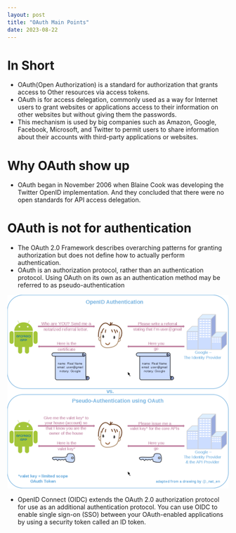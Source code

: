 ```yaml
---
layout: post
title: "OAuth Main Points"
date: 2023-08-22
---
```


# In Short

- OAuth(Open Authorization) is a standard for authorization that grants access to Other resources via access tokens.
- OAuth is for access delegation, commonly used as a way for Internet users to grant websites or applications access to their information on other websites but without giving them the passwords.
- This mechanism is used by big companies such as Amazon, Google, Facebook, Microsoft, and Twitter to permit users to share information about their accounts with third-party applications or websites.

# Why OAuth show up

- OAuth began in November 2006 when Blaine Cook was developing the Twitter OpenID implementation. And they concluded that there were no open standards for API access delegation.

# OAuth is not for authentication

- The OAuth 2.0 Framework describes overarching patterns for granting authorization but does not define how to actually perform authentication.
- OAuth is an authorization protocol, rather than an authentication protocol. Using OAuth on its own as an authentication method may be referred to as pseudo-authentication

![Flow](/assets/img/OpenIDvs.Pseudo-AuthenticationusingOAuth.png)

- OpenID Connect (OIDC) extends the OAuth 2.0 authorization protocol for use as an additional authentication protocol. You can use OIDC to enable single sign-on (SSO) between your OAuth-enabled applications by using a security token called an ID token.
